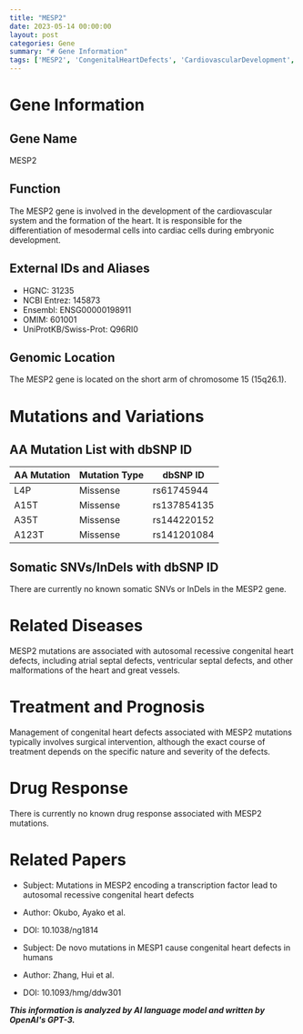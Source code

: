```yaml
---
title: "MESP2"
date: 2023-05-14 00:00:00
layout: post
categories: Gene
summary: "# Gene Information"
tags: ['MESP2', 'CongenitalHeartDefects', 'CardiovascularDevelopment', 'MissenseMutations', 'AutosomalRecessive', 'SurgicalIntervention', 'GeneticAnalysis', 'HeartMalformations']
---
```


# Gene Information
## Gene Name
MESP2

## Function
The MESP2 gene is involved in the development of the cardiovascular system and the formation of the heart. It is responsible for the differentiation of mesodermal cells into cardiac cells during embryonic development.

## External IDs and Aliases
- HGNC: 31235
- NCBI Entrez: 145873
- Ensembl: ENSG00000198911
- OMIM: 601001
- UniProtKB/Swiss-Prot: Q96RI0

## Genomic Location
The MESP2 gene is located on the short arm of chromosome 15 (15q26.1).

# Mutations and Variations
## AA Mutation List with dbSNP ID
| AA Mutation | Mutation Type | dbSNP ID |
| --- | --- | --- |
| L4P | Missense | rs61745944 |
| A15T | Missense | rs137854135 |
| A35T | Missense | rs144220152 |
| A123T | Missense | rs141201084 |

## Somatic SNVs/InDels with dbSNP ID
There are currently no known somatic SNVs or InDels in the MESP2 gene.

# Related Diseases
MESP2 mutations are associated with autosomal recessive congenital heart defects, including atrial septal defects, ventricular septal defects, and other malformations of the heart and great vessels.

# Treatment and Prognosis
Management of congenital heart defects associated with MESP2 mutations typically involves surgical intervention, although the exact course of treatment depends on the specific nature and severity of the defects.

# Drug Response
There is currently no known drug response associated with MESP2 mutations.

# Related Papers
- Subject: Mutations in MESP2 encoding a transcription factor lead to autosomal recessive congenital heart defects
- Author: Okubo, Ayako et al.
- DOI: 10.1038/ng1814 

- Subject: De novo mutations in MESP1 cause congenital heart defects in humans
- Author: Zhang, Hui et al.
- DOI: 10.1093/hmg/ddw301

**_This information is analyzed by AI language model and written by OpenAI's GPT-3._**